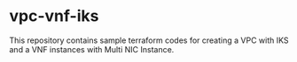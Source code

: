 # vpc-vnf-iks

This repository contains sample terraform codes for creating a VPC with IKS and a VNF instances with Multi NIC Instance.
